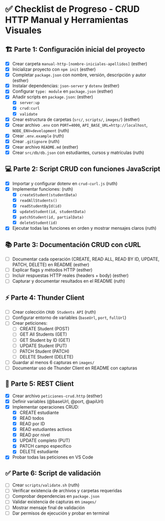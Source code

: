 # ✅ Checklist de Progreso - CRUD HTTP Manual y Herramientas Visuales

## 🏗 Parte 1: Configuración inicial del proyecto
- [x] Crear carpeta `manual-http-[nombre-iniciales-apellidos]`                                         (esther)
- [x] Inicializar proyecto con `npm init`                                                              (esther)
- [x] Completar `package.json` con nombre, versión, descripción y autor                                (esther)
- [x] Instalar dependencias: `json-server` y `dotenv`                                                  (esther)
- [x] Configurar `type: module` en `package.json`                                                      (esther)
- [x] Añadir scripts en `package.json`:                                                                (esther)
  - [x] `server:up`
  - [x] `crud:curl`
  - [x] `validate`
- [x] Crear estructura de carpetas (`src/`, `scripts/`, `images/`)                                     (esther)    
- [x] Crear archivo `.env` con `PORT=4000`, `API_BASE_URL=http://localhost`, `NODE_ENV=development`    (ruth)
- [x] Crear `.env.example`                                                                             (ruth)       
- [x] Crear `.gitignore`                                                                               (ruth)
- [x] Crear archivo `README.md`                                                                        (esther)
- [x] Crear `src/db/db.json` con estudiantes, cursos y matrículas                                      (ruth)

## 💻 Parte 2: Script CRUD con funciones JavaScript
- [x] Importar y configurar dotenv en `crud-curl.js`                                                   (ruth)
- [x] Implementar funciones:                                                                           (ruth)    
  - [x] `createStudent(studentData)`
  - [x] `readAllStudents()`
  - [x] `readStudentById(id)`
  - [x] `updateStudent(id, studentData)`
  - [x] `patchStudent(id, partialData)`
  - [x] `deleteStudent(id)`
- [x] Ejecutar todas las funciones en orden y mostrar mensajes claros                                  (ruth)

## 📚 Parte 3: Documentación CRUD con cURL
- [ ] Documentar cada operación (CREATE, READ ALL, READ BY ID, UPDATE, PATCH, DELETE) en README        (esther)
- [ ] Explicar flags y métodos HTTP                                                                    (esther)
- [ ] Incluir respuestas HTTP reales (headers + body)                                                  (esther) 
- [ ] Capturar y documentar resultados en el README                                                    (ruth)

## ⚡ Parte 4: Thunder Client                                                                                                                                              
- [ ] Crear colección `CRUD Students API`                                                              (ruth)
- [ ] Configurar entorno de variables (`baseUrl`, `port`, `fullUrl`)                                      
- [ ] Crear peticiones:                                                                                           
  - [ ] CREATE Student (POST)                                                                          
  - [ ] GET All Students (GET)                                                                                                 
  - [ ] GET Student by ID (GET)                                                                        
  - [ ] UPDATE Student (PUT)
  - [ ] PATCH Student (PATCH)
  - [ ] DELETE Student (DELETE)
- [ ] Guardar al menos 6 capturas en `images/`
- [ ] Documentar uso de Thunder Client en README con capturas

## 📝 Parte 5: REST Client
- [x] Crear archivo `peticiones-crud.http`                                                              (esther)
- [x] Definir variables (@baseUrl, @port, @apiUrl)
- [x] Implementar operaciones CRUD:
  - [x] CREATE estudiante
  - [x] READ todos
  - [x] READ por ID
  - [x] READ estudiantes activos
  - [X] READ por nivel
  - [x] UPDATE completo (PUT)
  - [x] PATCH campo específico
  - [x] DELETE estudiante
- [x] Probar todas las peticiones en VS Code

## ✅ Parte 6: Script de validación
- [ ] Crear `scripts/validate.sh`                                                                        (ruth)
- [ ] Verificar existencia de archivos y carpetas requeridas
- [ ] Comprobar dependencias en `package.json`
- [ ] Validar existencia de capturas en `images/`
- [ ] Mostrar mensaje final de validación
- [ ] Dar permisos de ejecución y probar en terminal
